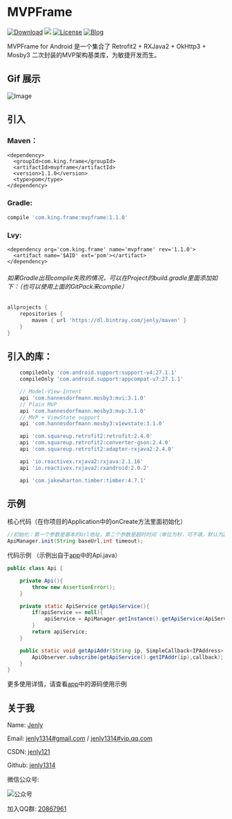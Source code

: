 # MVPFrame
[![Download](https://img.shields.io/badge/download-App-blue.svg)](https://raw.githubusercontent.com/jenly1314/MVPFrame/master/app/release/app-release.apk)
[![](https://jitpack.io/v/jenly1314/MVPFrame.svg)](https://jitpack.io/#jenly1314/MVPFrame)
[![License](https://img.shields.io/badge/license-MIT-blue.svg)](https://opensource.org/licenses/mit-license.php)
[![Blog](https://img.shields.io/badge/blog-Jenly-9933CC.svg)](http://blog.csdn.net/jenly121)

MVPFrame for Android 是一个集合了 Retrofit2 + RXJava2 + OkHttp3 + Mosby3 二次封装的MVP架构基类库，为敏捷开发而生。

## Gif 展示
![Image](GIF.gif)

## 引入

### Maven：
```maven
<dependency>
  <groupId>com.king.frame</groupId>
  <artifactId>mvpframe</artifactId>
  <version>1.1.0</version>
  <type>pom</type>
</dependency>
```
### Gradle:
```gradle
compile 'com.king.frame:mvpframe:1.1.0'
```
### Lvy:
```lvy
<dependency org='com.king.frame' name='mvpframe' rev='1.1.0'>
  <artifact name='$AID' ext='pom'></artifact>
</dependency>
```

###### 如果Gradle出现compile失败的情况，可以在Project的build.gradle里面添加如下：（也可以使用上面的GitPack来complie）
```gradle
allprojects {
    repositories {
        maven { url 'https://dl.bintray.com/jenly/maven' }
    }
}
```

## 引入的库：
```gradle
    compileOnly 'com.android.support:support-v4:27.1.1'
    compileOnly 'com.android.support:appcompat-v7:27.1.1'

    // Model-View-Intent
    api 'com.hannesdorfmann.mosby3:mvi:3.1.0'
    // Plain MVP
    api 'com.hannesdorfmann.mosby3:mvp:3.1.0'
    // MVP + ViewState support
    api 'com.hannesdorfmann.mosby3:viewstate:3.1.0'

    api 'com.squareup.retrofit2:retrofit:2.4.0'
    api 'com.squareup.retrofit2:converter-gson:2.4.0'
    api 'com.squareup.retrofit2:adapter-rxjava2:2.4.0'

    api 'io.reactivex.rxjava2:rxjava:2.1.16'
    api 'io.reactivex.rxjava2:rxandroid:2.0.2'

    api 'com.jakewharton.timber:timber:4.7.1'
```

## 示例

核心代码（在你项目的Application中的onCreate方法里面初始化）
```Java
//初始化：第一个参数是基本的Url地址，第二个参数是超时时间（单位为秒，可不填，默认为20s）
ApiManager.init(String baseUrl,int timeout);
```

代码示例 （示例出自于[app](app)中的Api.java）
```Java
public class Api {

    private Api(){
        throw new AssertionError();
    }

    private static ApiService getApiService(){
        if(apiService == null){
            apiService = ApiManager.getInstance().getApiService(ApiService.class);
        }
        return apiService;
    }

    public static void getApiAddr(String ip, SimpleCallback<IPAddress> callback){
        ApiObserver.subscribe(getApiService().getIPAddr(ip),callback);
    }
}
```
更多使用详情，请查看[app](app)中的源码使用示例

## 关于我
   Name: <a title="关于作者" href="https://about.me/jenly1314" target="_blank">Jenly</a>

   Email: <a title="欢迎邮件与我交流" href="mailto:jenly1314@gmail.com" target="_blank">jenly1314#gmail.com</a> / <a title="给我发邮件" href="mailto:jenly1314@vip.qq.com" target="_blank">jenly1314#vip.qq.com</a>

   CSDN: <a title="CSDN博客" href="http://blog.csdn.net/jenly121" target="_blank">jenly121</a>

   Github: <a title="Github开源项目" href="https://github.com/jenly1314" target="_blank">jenly1314</a>

   微信公众号:

   ![公众号](http://olambmg9j.bkt.clouddn.com/jenly666.jpg)
   
   加入QQ群: <a title="点击加入QQ群" href="http://shang.qq.com/wpa/qunwpa?idkey=8fcc6a2f88552ea44b1411582c94fd124f7bb3ec227e2a400dbbfaad3dc2f5ad" target="_blank">20867961</a>
   
   
   
